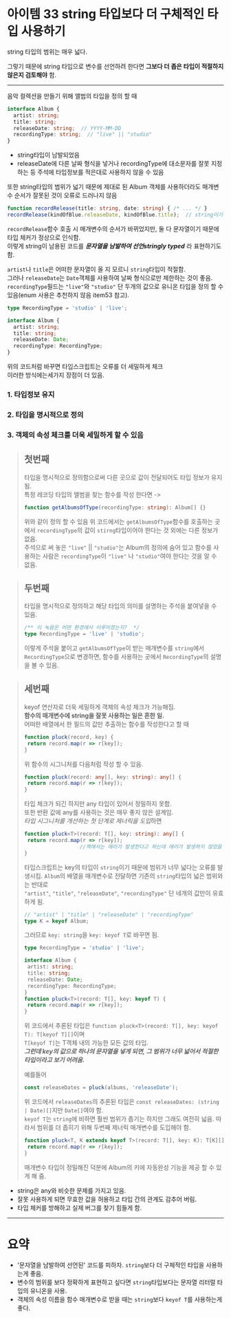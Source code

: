 # 아이템 33 string 타입보다 더 구체적인 타입 사용하기
string 타입의 범위는 매우 넓다.

그렇기 때문에 string 타입으로 변수를 선언하려 한다면 __그보다 더 좁은 타입이 적절하지 않은지 검토해야__ 함.

---
음악 컬렉션을 만들기 위해 앨범의 타입을 정의 할 때
```typescript
interface Album {
  artist: string;
  title: string;
  releaseDate: string;  // YYYY-MM-DD
  recordingType: string;  // "live" || "studio"
}
```
* string타입이 남발되었음
* releaseDate에 다른 날짜 형식을 넣거나 recordingType에 대소문자를 잘못 지정하는 등 주석에 타입정보를 적은대로 사용하지 않을 수 있음  

또한 string타입의 범위가 넓기 때문에 제대로 된 Album 객체를 사용하더라도 매개변수 순서가 잘못된 것이 오류로 드러나지 않음  
```typescript
function recordRelease(title: string, date: string) { /* ... */ }
recordRelease(kindOfBlue.releaseDate, kindOfBlue.title);  // string이기 때문에 에러가 발생하지 않음
```
`recordRelease`함수 호출 시 매개변수의 순서가 바뀌었지만, 둘 다 문자열이기 때문에 타입 체커가 정상으로 인식함.  
이렇게 string이 남용된 코드를 __*문자열을 남발하여 선언stringly typed*__ 라 표현하기도 함.

`artist`나 `title`은 어떠한 문자열이 올 지 모르니 `string`타입이 적절함.  
그러나 `releaseDate`는 `Date`객체를 사용하여 날짜 형식으로만 제한하는 것이 좋음.  
`recordingType`필드는 `"live"`와 `"studio"` 단 두개의 값으로 유니온 타입을 정의 할 수 있음(enum 사용은 추천하지 않음 item53 참고).

```typescript
type RecordingType = 'studio' | 'live';

interface Album {
  artist: string;
  title: string;
  releaseDate: Date;
  recordingType: RecordingType;
}
```
위의 코드처럼 바꾸면 타입스크립트는 오류를 더 세밀하게 체크  
이러한 방식에는세가지 장점이 더 있음.  
### 1. 타입정보 유지
### 2. 타입을 명시적으로 정의
### 3. 객체의 속성 체크를 더욱 세밀하게 할 수 있음

>## 첫번째
>타입을 명시적으로 정의함으로써 다른 곳으로 값이 전달되어도 타입 정보가 유지됨.  
>특정 레코딩 타입의 앨범을 찾는 함수를 작성 한다면 ->
>```typescript
>function getAlbumsOfType(recordingType: string): Album[] {}
>```
>위와 같이 정의 할 수 있음
>위 코드에서는 `getAlbumsOfType`함수를 호출하는 곳에서 `recordingType`의 값이 `stirng`타입이어야 한다는 것 외에는 다른 정보가 없음.  
>주석으로 써 놓은 `"live"` || `"studio"`는 Album의 정의에 숨어 있고 함수를 사용하는 사람은 `recordingType`이 `"live"` 나 `"studio"`여야 한다는 것을 알 수 없음.

>## 두번째
>타입을 명시적으로 정의하고 해당 타입의 의미를 설명하는 주석을 붙여넣을 수 있음.
>```typescript
>/** 이 녹음은 어떤 환경에서 이루어졌는지?  */
>type RecordingType = 'live' | 'studio';
>```
>이렇게 주석을 붙이고 `getAlbumsOfType`이 받는 매개변수를 `string`에서 `RecordingType`으로 변경하면, 함수를 사용하는 곳에서 `RecordingType`의 설명을 볼 수 있음.

>## 세번째
>keyof 연산자로 더욱 세밀하게 객체의 속성 체크가 가능해짐.  
>__함수의 매개변수에 string을 잘못 사용하는 일은 흔한 일.__  
>어떠한 배열에서 한 필드의 값만 추출하는 함수를 작성한다고 할 때
>```javascript
>function pluck(record, key) {
>  return record.map(r => r[key]);
>}
>```
>위 함수의 시그니처를 다음처럼 작성 할 수 있음.
>```typescript
>function pluck(record: any[], key: string): any[] {
>  return record.map(r => r[key]);
>}
>```
>타입 체크가 되긴 하지만 any 타입이 있어서 정밀하지 못함.  
>또한 반환 값에 any를 사용하는 것은 매우 좋지 않은 설계임.  
>*타입 시그니처를 개선하는 첫 단계로 제너릭을 도입*하면
>```typescript
>function pluck<T>(record: T[], key: string): any[] {
>  return record.map(r => r[key]);
>                   //책에서는 에러가 발생한다고 하는데 에러가 발생하지 않았음
>}
>```
>타입스크립트는 key의 타입이 `string`이기 때문에 범위가 너무 넓다는 오류를 발생시킴.
>`Album`의 배열을 매개변수로 전달하면 기존의 `string`타입의 넓은 범위와는 반대로  
>`"artist"`, `"title"`, `"releaseDate"`, `"recordingType"`
>단 네개의 값만이 유효하게 됨.  
>```typescript
>// "artist" | "title" | "releaseDate" | "recordingType"
>type K = keyof Album;
>```
>그러므로 `key: string`을 `key: keyof T`로 바꾸면 됨.
>```typescript
>type RecordingType = 'studio' | 'live';
>
>interface Album {
>  artist: string;
>  title: string;
>  releaseDate: Date;
>  recordingType: RecordingType;
>}
>function pluck<T>(record: T[], key: keyof T) {
>  return record.map(r => r[key]);
>}
>```
>위 코드에서 추론된 타입은 `function pluck<T>(record: T[], key: keyof T): T[keyof T][]`이며  
>`T[keyof T]`는 T객체 내의 가능한 모든 값의 타입.  
>__*그런데 key의 값으로 하나의 문자열을 넣게 되면, 그 범위가 너무 넓어서 적절한 타입이라고 보기 어려움.*__  
>  
>예를들어
>```typescript
>const releaseDates = pluck(albums, 'releaseDate');
>```
>위 코드에서 `releaseDates`의 추론된 타입은 `const releaseDates: (string | Date)[]`지만 `Date[]`여야 함.  
>`keyof T`는 `string`에 비하면 훨씬 범위가 좁기는 하지만 그래도 여전히 넓음.
>따라서 범위를 더 좁히기 위해 두번째 제너릭 매개변수를 도입해야 함.
>```typescript
>function pluck<T, K extends keyof T>(record: T[], key: K): T[K][] {
>  return record.map(r => r[key]);
>}
>```
>매개변수 타입이 정밀해진 덕분에 Album의 키에 자동완성 기능을 제공 할 수 있게 해 줌.

* string은 any와 비슷한 문제를 가지고 있음.  
* 잘못 사용하게 되면 무효한 값을 허용하고 타입 간의 관계도 감추어 버림.  
* 타입 체커를 방해하고 실제 버그를 찾기 힘들게 함.



---
# 요약
* '문자열을 남발하여 선언된' 코드를 피하자. `string`보다 더 구체적인 타입을 사용하는게 좋음.
* 변수의 범위를 보다 정확하게 표현하고 싶다면 `string`타입보다는 문자열 리터럴 타입의 유니온을 사용.
* 객체의 속성 이름을 함수 매개변수로 받을 때는 `string`보다 `keyof T`를 사용하는게 좋다.